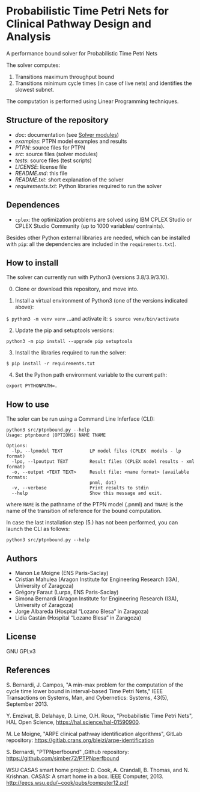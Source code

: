 # Probabilistic Time Petri Nets for Clinical Pathway Design and Analysis
A performance bound solver for Probabilistic Time Petri Nets

The solver computes:
1. Transitions maximum throughput bound 
2. Transitions minimum cycle times (in case of live nets) and identifies the slowest subnet.

The computation is performed using Linear Programming techniques.

## Structure of the repository

- *doc*: documentation (see [Solver modules](https://github.com/simber72/PTPNperfbound/blob/main/doc/Solver_modules.md))
- *examples*: PTPN model examples and results
- *PTPN*: source files for PTPN
- *src*: source files (solver modules)
- *tests*: source files (test scripts)
- *LICENSE*: license file
- *README.md*: this file
- *README.txt*: short explanation of the solver
- *requirements.txt*: Python libraries required to run the solver

## Dependences
- ```cplex```: the optimization problems are solved using IBM CPLEX Studio or CPLEX Studio Community (up to 1000 variables/ contraints). 

Besides other Python external libraries are needed, which can be installed with
 ```pip```: all the dependencies are included in the  ```requirements.txt```).

## How to install

The solver can currently run with Python3 (versions 3.8/3.9/3.10).

0. Clone or download this repository, and move into.

1. Install a virtual environment of Python3 (one of the versions indicated above):

 ```$ python3 -m venv venv``` ...and activate it: ```$ source venv/bin/activate```

2. Update the pip and setuptools versions:

 ```python3 -m pip install --upgrade pip setuptools```

3. Install the libraries required to run the solver:

 ```$ pip install -r requirements.txt``` 

4. Set the Python path environment variable  to the current path:

 ```export PYTHONPATH=.```

## How to use
The soler can be run using a Command Line Inferface (CLI):

```
python3 src/ptpnbound.py --help
Usage: ptpnbound [OPTIONS] NAME TNAME

Options:
  -lp, --lpmodel TEXT          LP model files (CPLEX  models - lp format)
  -lpo, --lpoutput TEXT        Result files (CPLEX model results - xml format)
  -o, --output <TEXT TEXT>     Result file: <name format> (available formats:
                               pnml, dot)
  -v, --verbose                Print results to stdin
  --help                       Show this message and exit.
```
where ```NAME``` is the pathname of the PTPN model (.pnml) and ```TNAME``` is the name of the 
transition of reference for the bound computation. 

In case the last installation step (5.) has not been performed, you can launch the CLI as follows:

 ```python3 src/ptpnbound.py --help```

## Authors
- Manon Le Moigne (ENS Paris-Saclay)
- Cristian Mahulea (Aragon Institute for Engineering Research (I3A), University of Zaragoza)
- Grégory Faraut (Lurpa, ENS Paris-Saclay)
- Simona Bernardi (Aragon Institute for Engineering Research (I3A), University of Zaragoza)
- Jorge Albareda (Hospital “Lozano Blesa” in Zaragoza)
- Lidia Castán (Hospital “Lozano Blesa” in Zaragoza)

## License
GNU GPLv3

## References
S. Bernardi, J. Campos, "A min-max problem for the computation of the cycle time lower bound in interval-based Time Petri Nets," IEEE Transactions on Systems, Man, and Cybernetics: Systems, 43(5), September 2013.

Y. Emzivat, B. Delahaye, D. Lime, O.H. Roux, "Probabilistic Time Petri Nets", HAL Open Science,
https://hal.science/hal-01590900.

M. Le Moigne, "ARPE clinical pathway identification algorithms", GitLab repository: https://gitlab.crans.org/bleizi/arpe-identification

S. Bernardi, "PTPNperfbound" ,Github repository: https://github.com/simber72/PTPNperfbound

WSU CASAS smart home project: D. Cook, A. Crandall, B. Thomas, and N. Krishnan. CASAS: A smart home in a box. IEEE Computer, 2013. http://eecs.wsu.edu/~cook/pubs/computer12.pdf
